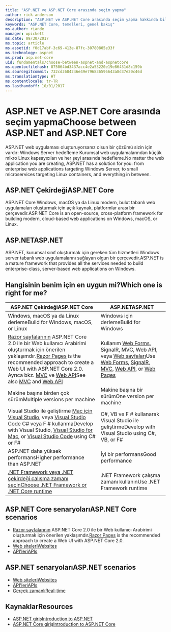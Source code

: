 ```yaml
---
title: "ASP.NET ve ASP.NET Core arasında seçim yapma"
author: rick-anderson
description: "ASP.NET ve ASP.NET Core arasında seçim yapma hakkında bilgi edinin."
keywords: "ASP.NET Core, temelleri, genel bakış"
ms.author: riande
manager: wpickett
ms.date: 09/30/2017
ms.topic: article
ms.assetid: f0d17abf-3c69-413e-87fc-30780805e33f
ms.technology: aspnet
ms.prod: asp.net-core
uid: fundamentals/choose-between-aspnet-and-aspnetcore
ms.openlocfilehash: 875064bd3437acc4e2a53220e19e86431d8c159b
ms.sourcegitcommit: 732cd2684246e49e796836596643a8d37e20c46d
ms.translationtype: HT
ms.contentlocale: tr-TR
ms.lasthandoff: 10/01/2017
---
```

# <a name="choose-between-aspnet-and-aspnet-core"></a><span data-ttu-id="13792-104">ASP.NET ve ASP.NET Core arasında seçim yapma</span><span class="sxs-lookup"><span data-stu-id="13792-104">Choose between ASP.NET and ASP.NET Core</span></span> 

<span data-ttu-id="13792-105">ASP.NET web uygulaması oluşturuyorsanız olsun bir çözümü sizin için vardır: Windows Server hedefleme Kurumsal web uygulamalarından küçük mikro Linux kapsayıcıları ve her şeyi arasında hedefleme.</span><span class="sxs-lookup"><span data-stu-id="13792-105">No matter the web application you are creating, ASP.NET has a solution for you: from enterprise web applications targeting Windows Server, to small microservices targeting Linux containers, and everything in between.</span></span>

## <a name="aspnet-core"></a><span data-ttu-id="13792-106">ASP.NET Çekirdeği</span><span class="sxs-lookup"><span data-stu-id="13792-106">ASP.NET Core</span></span>

<span data-ttu-id="13792-107">ASP.NET Core Windows, macOS ya da Linux modern, bulut tabanlı web uygulamaları oluşturmak için açık kaynak, platformlar arası bir çerçevedir.</span><span class="sxs-lookup"><span data-stu-id="13792-107">ASP.NET Core is an open-source, cross-platform framework for building modern, cloud-based web applications on Windows, macOS, or Linux.</span></span>

## <a name="aspnet"></a><span data-ttu-id="13792-108">ASP.NET</span><span class="sxs-lookup"><span data-stu-id="13792-108">ASP.NET</span></span>

<span data-ttu-id="13792-109">ASP.NET, kurumsal sınıf oluşturmak için gereken tüm hizmetleri Windows server tabanlı web uygulamalarını sağlayan olgun bir çerçevedir.</span><span class="sxs-lookup"><span data-stu-id="13792-109">ASP.NET is a mature framework that provides all the services needed to build enterprise-class, server-based web applications on Windows.</span></span>

## <a name="which-one-is-right-for-me"></a><span data-ttu-id="13792-110">Hangisinin benim için en uygun mi?</span><span class="sxs-lookup"><span data-stu-id="13792-110">Which one is right for me?</span></span>

| <span data-ttu-id="13792-111">ASP.NET Çekirdeği</span><span class="sxs-lookup"><span data-stu-id="13792-111">ASP.NET Core</span></span> | <span data-ttu-id="13792-112">ASP.NET</span><span class="sxs-lookup"><span data-stu-id="13792-112">ASP.NET</span></span> |
|---|---|
|<span data-ttu-id="13792-113">Windows, macOS ya da Linux derleme</span><span class="sxs-lookup"><span data-stu-id="13792-113">Build for Windows, macOS, or Linux</span></span>|<span data-ttu-id="13792-114">Windows için derleme</span><span class="sxs-lookup"><span data-stu-id="13792-114">Build for Windows</span></span>|
|<span data-ttu-id="13792-115">[Razor sayfalarının](xref:mvc/razor-pages/index) ASP.NET Core 2.0 ile bir Web kullanıcı Arabirimi oluşturmak için önerilen yaklaşımdır.</span><span class="sxs-lookup"><span data-stu-id="13792-115">[Razor Pages](xref:mvc/razor-pages/index) is the recommended approach to create a Web UI with ASP.NET Core 2.0.</span></span> <span data-ttu-id="13792-116">Ayrıca bkz. [MVC](xref:mvc/overview) ve [Web API](xref:tutorials/first-web-api)</span><span class="sxs-lookup"><span data-stu-id="13792-116">See also [MVC](xref:mvc/overview) and [Web API](xref:tutorials/first-web-api)</span></span>|<span data-ttu-id="13792-117">Kullanım [Web Forms](https://docs.microsoft.com/aspnet/web-forms), [SignalR](https://docs.microsoft.com/aspnet/signalr), [MVC](https://docs.microsoft.com/aspnet/mvc), [Web API](https://docs.microsoft.com/aspnet/web-api/), veya [Web sayfaları](https://docs.microsoft.com/aspnet/web-pages)</span><span class="sxs-lookup"><span data-stu-id="13792-117">Use [Web Forms](https://docs.microsoft.com/aspnet/web-forms), [SignalR](https://docs.microsoft.com/aspnet/signalr), [MVC](https://docs.microsoft.com/aspnet/mvc), [Web API](https://docs.microsoft.com/aspnet/web-api/), or [Web Pages](https://docs.microsoft.com/aspnet/web-pages)</span></span>|
|<span data-ttu-id="13792-118">Makine başına birden çok sürüm</span><span class="sxs-lookup"><span data-stu-id="13792-118">Multiple versions per machine</span></span>|<span data-ttu-id="13792-119">Makine başına bir sürüm</span><span class="sxs-lookup"><span data-stu-id="13792-119">One version per machine</span></span>|
|<span data-ttu-id="13792-120">Visual Studio ile geliştirme [Mac için Visual Studio](https://www.visualstudio.com/vs/visual-studio-mac/), veya [Visual Studio Code](https://code.visualstudio.com/) C# veya F # kullanma</span><span class="sxs-lookup"><span data-stu-id="13792-120">Develop with Visual Studio, [Visual Studio for Mac](https://www.visualstudio.com/vs/visual-studio-mac/), or [Visual Studio Code](https://code.visualstudio.com/) using C# or F#</span></span>|<span data-ttu-id="13792-121">C#, VB ve F # kullanarak Visual Studio ile geliştirme</span><span class="sxs-lookup"><span data-stu-id="13792-121">Develop with Visual Studio using C#, VB, or F#</span></span>|
|<span data-ttu-id="13792-122">ASP.NET daha yüksek performans</span><span class="sxs-lookup"><span data-stu-id="13792-122">Higher performance than ASP.NET</span></span>|<span data-ttu-id="13792-123">İyi bir performans</span><span class="sxs-lookup"><span data-stu-id="13792-123">Good performance</span></span>|
|[<span data-ttu-id="13792-124">.NET Framework veya .NET çekirdeği çalışma zamanı seçin</span><span class="sxs-lookup"><span data-stu-id="13792-124">Choose .NET Framework or .NET Core runtime</span></span>](https://docs.microsoft.com/dotnet/articles/standard/choosing-core-framework-server)|<span data-ttu-id="13792-125">.NET Framework çalışma zamanı kullanın</span><span class="sxs-lookup"><span data-stu-id="13792-125">Use .NET Framework runtime</span></span>|

## <a name="aspnet-core-scenarios"></a><span data-ttu-id="13792-126">ASP.NET Core senaryoları</span><span class="sxs-lookup"><span data-stu-id="13792-126">ASP.NET Core scenarios</span></span>

<!-- update link to Razor Pages mvc movie series when done -->
* <span data-ttu-id="13792-127">[Razor sayfalarının](xref:mvc/razor-pages/index) ASP.NET Core 2.0 ile bir Web kullanıcı Arabirimi oluşturmak için önerilen yaklaşımdır.</span><span class="sxs-lookup"><span data-stu-id="13792-127">[Razor Pages](xref:mvc/razor-pages/index) is the recommended approach to create a Web UI with ASP.NET Core 2.0.</span></span>
* [<span data-ttu-id="13792-128">Web siteleri</span><span class="sxs-lookup"><span data-stu-id="13792-128">Websites</span></span>](xref:tutorials/first-mvc-app/index)
* [<span data-ttu-id="13792-129">API'leri</span><span class="sxs-lookup"><span data-stu-id="13792-129">APIs</span></span>](xref:tutorials/first-web-api)

## <a name="aspnet-scenarios"></a><span data-ttu-id="13792-130">ASP.NET senaryoları</span><span class="sxs-lookup"><span data-stu-id="13792-130">ASP.NET scenarios</span></span>

* [<span data-ttu-id="13792-131">Web siteleri</span><span class="sxs-lookup"><span data-stu-id="13792-131">Websites</span></span>](https://docs.microsoft.com/aspnet/mvc)
* [<span data-ttu-id="13792-132">API'leri</span><span class="sxs-lookup"><span data-stu-id="13792-132">APIs</span></span>](https://docs.microsoft.com/aspnet/web-api)
* [<span data-ttu-id="13792-133">Gerçek zamanlı</span><span class="sxs-lookup"><span data-stu-id="13792-133">Real-time</span></span>](https://docs.microsoft.com/aspnet/signalr)

## <a name="resources"></a><span data-ttu-id="13792-134">Kaynaklar</span><span class="sxs-lookup"><span data-stu-id="13792-134">Resources</span></span>

* [<span data-ttu-id="13792-135">ASP.NET giriş</span><span class="sxs-lookup"><span data-stu-id="13792-135">Introduction to ASP.NET</span></span>](https://docs.microsoft.com/aspnet/overview)
* [<span data-ttu-id="13792-136">ASP.NET Core giriş</span><span class="sxs-lookup"><span data-stu-id="13792-136">Introduction to ASP.NET Core</span></span>](xref:index)
